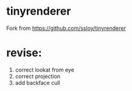 # tinyrenderer

Fork from https://github.com/ssloy/tinyrenderer

# revise:
1. correct lookat from eye
2. correct projection
3. add backface cull
